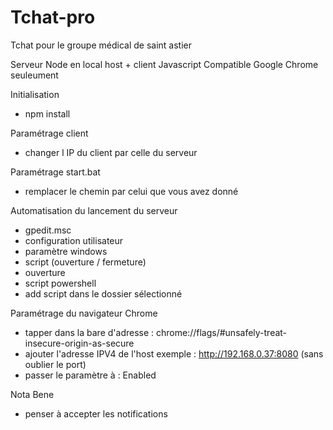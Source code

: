# Tchat-pro
Tchat pour le groupe médical de saint astier

Serveur Node en local host + client Javascript
Compatible Google Chrome seuleument 

Initialisation
- npm install

Paramétrage client
- changer l IP du client par celle du serveur

Paramétrage start.bat
- remplacer le chemin par celui que vous avez donné

Automatisation du lancement du serveur
- gpedit.msc
- configuration utilisateur
- paramètre windows
- script (ouverture / fermeture)
- ouverture
- script powershell
- add script dans le dossier sélectionné 

Paramétrage du navigateur Chrome
- tapper dans la bare d'adresse : chrome://flags/#unsafely-treat-insecure-origin-as-secure
- ajouter l'adresse IPV4 de l'host exemple : http://192.168.0.37:8080 (sans oublier le port)
- passer le paramètre à : Enabled

Nota Bene
- penser à accepter les notifications 

